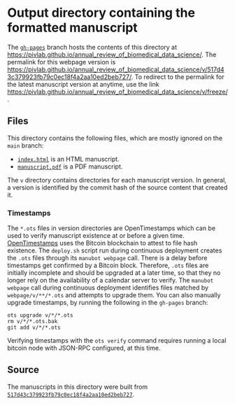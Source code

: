 # Output directory containing the formatted manuscript

The [`gh-pages`](https://github.com/pivlab/annual_review_of_biomedical_data_science/tree/gh-pages) branch hosts the contents of this directory at <https://pivlab.github.io/annual_review_of_biomedical_data_science/>.
The permalink for this webpage version is <https://pivlab.github.io/annual_review_of_biomedical_data_science/v/517d43c379923fb79c0ec18f4a2aa10ed2beb727/>.
To redirect to the permalink for the latest manuscript version at anytime, use the link <https://pivlab.github.io/annual_review_of_biomedical_data_science/v/freeze/>.

## Files

This directory contains the following files, which are mostly ignored on the `main` branch:

+ [`index.html`](index.html) is an HTML manuscript.
+ [`manuscript.pdf`](manuscript.pdf) is a PDF manuscript.

The `v` directory contains directories for each manuscript version.
In general, a version is identified by the commit hash of the source content that created it.

### Timestamps

The `*.ots` files in version directories are OpenTimestamps which can be used to verify manuscript existence at or before a given time.
[OpenTimestamps](https://opentimestamps.org/) uses the Bitcoin blockchain to attest to file hash existence.
The `deploy.sh` script run during continuous deployment creates the `.ots` files through its `manubot webpage` call.
There is a delay before timestamps get confirmed by a Bitcoin block.
Therefore, `.ots` files are initially incomplete and should be upgraded at a later time, so that they no longer rely on the availability of a calendar server to verify.
The `manubot webpage` call during continuous deployment identifies files matched by `webpage/v/**/*.ots` and attempts to upgrade them.
You can also manually upgrade timestamps, by running the following in the `gh-pages` branch:

```shell
ots upgrade v/*/*.ots
rm v/*/*.ots.bak
git add v/*/*.ots
```

Verifying timestamps with the `ots verify` command requires running a local bitcoin node with JSON-RPC configured, at this time.

## Source

The manuscripts in this directory were built from
[`517d43c379923fb79c0ec18f4a2aa10ed2beb727`](https://github.com/pivlab/annual_review_of_biomedical_data_science/commit/517d43c379923fb79c0ec18f4a2aa10ed2beb727).

